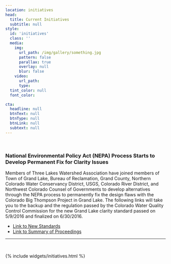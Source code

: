 ```yaml
---
location: initiatives
head:
  title: Current Initiatives
  subtitle: null
style:
  id: 'initiatives'
  class: ''
  media:
    img:
      url_path: /img/gallery/something.jpg
      pattern: false
      parallax: true
      overlay: null
      blur: false
    video:
      url_path:
      type:
  tint_color: null
  font_color:

cta:
  headline: null
  btnText: null
  btnType: null
  btnLink: null
  subtext: null
---
```

&nbsp;

### National Environmental Policy Act (NEPA) Process Starts to Develop Permanent Fix for Clarity Issues

Members of Three Lakes Watershed Association have joined members of Town of Grand Lake, Bureau of Reclamation, Grand County, Northern Colorado Water Conservancy District, USGS, Colorado River District, and Northwest Colorado Counsel of Governments to develop alternatives through the NEPA process to permanently fix the design flaws with the Colorado Big Thompson Project in Grand Lake.  The following links will take you to the backup and the regulation passed by the Colorado Water Quality Control Commission for the new Grand Lake clarity standard passed on 5/9/2016 and finalized on 6/30/2016.

- [Link to New Standards](https://www.colorado.gov/pacific/sites/default/files/33_2016%2806%29GLhdr.pdf)
- [Link to Summary of Proceedings](https://www.colorado.gov/pacific/sites/default/files/33_2016%2806%29GLhdr.pdf)

<hr>

&nbsp;

{% include widgets/initiatives.html %}
